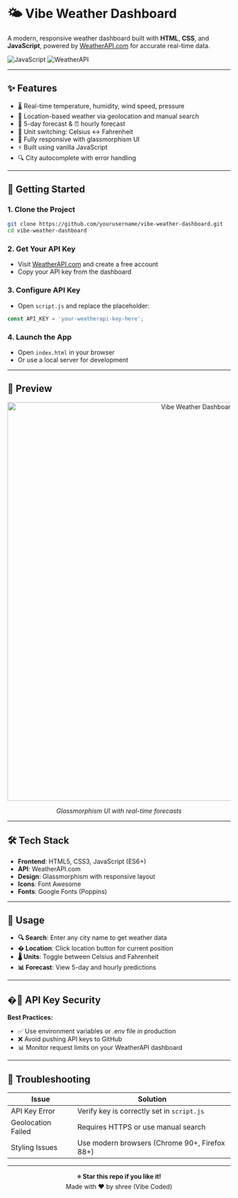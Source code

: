 # 🌤️ Vibe Weather Dashboard

A modern, responsive weather dashboard built with **HTML**, **CSS**, and **JavaScript**, powered by [WeatherAPI.com](https://www.weatherapi.com/) for accurate real-time data.

![JavaScript](https://img.shields.io/badge/JavaScript-F7DF1E?logo=javascript&logoColor=black)
![WeatherAPI](https://img.shields.io/badge/API-WeatherAPI.com-blue)

---

## ✨ Features

- 🌡️ Real-time temperature, humidity, wind speed, pressure
- 📍 Location-based weather via geolocation and manual search
- 📅 5-day forecast & ⏰ hourly forecast
- 🔄 Unit switching: Celsius ↔ Fahrenheit
- 📱 Fully responsive with glassmorphism UI
- ⚡ Built using vanilla JavaScript
- 🔍 City autocomplete with error handling

---

## 🚀 Getting Started

### 1. Clone the Project
```bash
git clone https://github.com/yourusername/vibe-weather-dashboard.git
cd vibe-weather-dashboard
```

### 2. Get Your API Key
- Visit [WeatherAPI.com](https://www.weatherapi.com/) and create a free account
- Copy your API key from the dashboard

### 3. Configure API Key
- Open `script.js` and replace the placeholder:
```javascript
const API_KEY = 'your-weatherapi-key-here';
```

### 4. Launch the App
- Open `index.html` in your browser
- Or use a local server for development

---

## 📸 Preview

<div align="center">
  <img width="900" src="https://github.com/user-attachments/assets/4a04b680-df73-46f7-9194-9b25e40a19c3" alt="Vibe Weather Dashboard Preview"/>
  <p><em>Glassmorphism UI with real-time forecasts</em></p>
</div>

---

## 🛠️ Tech Stack

- **Frontend**: HTML5, CSS3, JavaScript (ES6+)
- **API**: WeatherAPI.com
- **Design**: Glassmorphism with responsive layout
- **Icons**: Font Awesome
- **Fonts**: Google Fonts (Poppins)

---

## 🎯 Usage

- **🔍 Search**: Enter any city name to get weather data
- **� Location**: Click location button for current position
- **🌡️ Units**: Toggle between Celsius and Fahrenheit
- **📊 Forecast**: View 5-day and hourly predictions

---

## �🔐 API Key Security

**Best Practices:**
- ✅ Use environment variables or .env file in production
- ❌ Avoid pushing API keys to GitHub
- 📊 Monitor request limits on your WeatherAPI dashboard

---

## 🐛 Troubleshooting

| Issue | Solution |
|-------|----------|
| API Key Error | Verify key is correctly set in `script.js` |
| Geolocation Failed | Requires HTTPS or use manual search |
| Styling Issues | Use modern browsers (Chrome 90+, Firefox 88+) |

---


<div align="center">
  <strong>⭐ Star this repo if you like it!</strong><br>
  Made with ❤️ by shree (Vibe Coded)
</div>